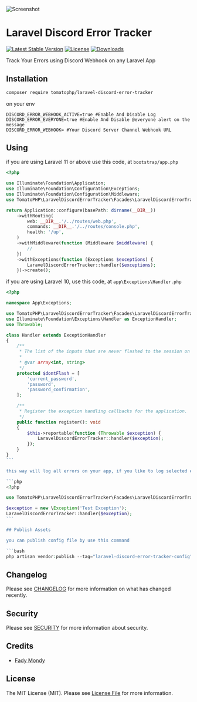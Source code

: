 ![Screenshot](https://raw.githubusercontent.com/tomatophp/laravel-discord-error-tracker/master/art/screenshot.jpg)

# Laravel Discord Error Tracker

[![Latest Stable Version](https://poser.pugx.org/tomatophp/laravel-discord-error-tracker/version.svg)](https://packagist.org/packages/tomatophp/laravel-discord-error-tracker)
[![License](https://poser.pugx.org/tomatophp/laravel-discord-error-tracker/license.svg)](https://packagist.org/packages/tomatophp/laravel-discord-error-tracker)
[![Downloads](https://poser.pugx.org/tomatophp/laravel-discord-error-tracker/d/total.svg)](https://packagist.org/packages/tomatophp/laravel-discord-error-tracker)

Track Your Errors using Discord Webhook on any Laravel App

## Installation

```bash
composer require tomatophp/laravel-discord-error-tracker
```

on your env

```dotenv
DISCORD_ERROR_WEBHOOK_ACTIVE=true #Enable And Disable Log
DISCORD_ERROR_EVERYONE=true #Enable And Disable @everyone alert on the message
DISCORD_ERROR_WEBHOOK= #Your Discord Server Channel Webhook URL
```

## Using

if you are using Laravel 11 or above use this code, at `bootstrap/app.php`

```php
<?php

use Illuminate\Foundation\Application;
use Illuminate\Foundation\Configuration\Exceptions;
use Illuminate\Foundation\Configuration\Middleware;
use TomatoPHP\LaravelDiscordErrorTracker\Facades\LaravelDiscordErrorTracker;

return Application::configure(basePath: dirname(__DIR__))
    ->withRouting(
        web: __DIR__.'/../routes/web.php',
        commands: __DIR__.'/../routes/console.php',
        health: '/up',
    )
    ->withMiddleware(function (Middleware $middleware) {
        //
    })
    ->withExceptions(function (Exceptions $exceptions) {
        LaravelDiscordErrorTracker::handler($exceptions);
    })->create();
```

if you are using Laravel 10, use this code, at `app\Exceptions\Handler.php`

````php
<?php

namespace App\Exceptions;

use TomatoPHP\LaravelDiscordErrorTracker\Facades\LaravelDiscordErrorTracker;
use Illuminate\Foundation\Exceptions\Handler as ExceptionHandler;
use Throwable;

class Handler extends ExceptionHandler
{
    /**
     * The list of the inputs that are never flashed to the session on validation exceptions.
     *
     * @var array<int, string>
     */
    protected $dontFlash = [
        'current_password',
        'password',
        'password_confirmation',
    ];

    /**
     * Register the exception handling callbacks for the application.
     */
    public function register(): void
    {
        $this->reportable(function (Throwable $exception) {
            LaravelDiscordErrorTracker::handler($exception);
        });
    }
}
```

this way will log all errors on your app, if you like to log selected error you can use this method direct

```php
<?php

use TomatoPHP\LaravelDiscordErrorTracker\Facades\LaravelDiscordErrorTracker;

$exception = new \Exception('Test Exception');
LaravelDiscordErrorTracker::handler($exception);
```

## Publish Assets

you can publish config file by use this command

```bash
php artisan vendor:publish --tag="laravel-discord-error-tracker-config"
````

## Changelog

Please see [CHANGELOG](CHANGELOG.md) for more information on what has changed recently.

## Security

Please see [SECURITY](SECURITY.md) for more information about security.

## Credits

- [Fady Mondy](mailto:info@3x1.io)

## License

The MIT License (MIT). Please see [License File](LICENSE.md) for more information.
